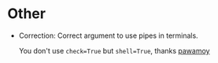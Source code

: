 # Other

* Correction: Correct argument to use pipes in terminals.

    You don't use `check=True` but `shell=True`, thanks [pawamoy](https://github.com/pawamoy)